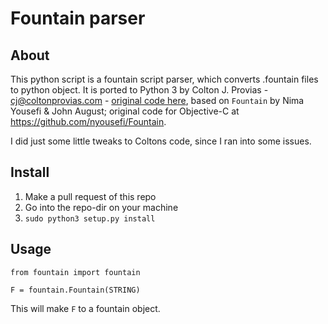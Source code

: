 # Fountain parser

## About

This python script is a fountain script parser, which converts .fountain files to python object. It is ported to Python 3 by Colton J. Provias - cj@coltonprovias.com - [original code here](https://gist.github.com/ColtonProvias/8232624), based on `Fountain` by Nima Yousefi & John August; original code for Objective-C at https://github.com/nyousefi/Fountain.

I did just some little tweaks to Coltons code, since I ran into some issues.

## Install

1. Make a pull request of this repo
3. Go into the repo-dir on your machine
2. `sudo python3 setup.py install`

## Usage

```
from fountain import fountain

F = fountain.Fountain(STRING)
```

This will make `F` to a fountain object.
